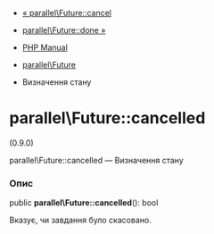 - [« parallel\Future::cancel](parallel-future.cancel.md)
- [parallel\Future::done »](parallel-future.done.md)

- [PHP Manual](index.md)
- [parallel\Future](class.parallel-future.md)
- Визначення стану

# parallel\Future::cancelled

(0.9.0)

parallel\Future::cancelled — Визначення стану

### Опис

public **parallel\Future::cancelled**(): bool

Вказує, чи завдання було скасовано.
